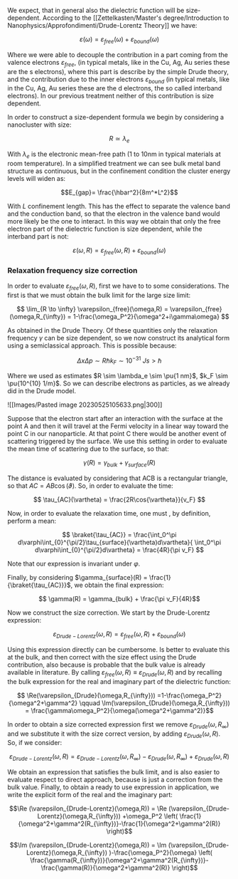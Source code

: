 We expect, that in general also the dielectric function will be size-dependent.
According to the [[Zettelkasten/Master's degree/Introduction to Nanophysics/Approfondimenti/Drude-Lorentz Theory]] we have:

$$\varepsilon(\omega)= \varepsilon_{free}(\omega) + \varepsilon_{bound}(\omega)$$

Where we were able to decouple the contribution in a part coming from the valence electrons $\varepsilon_{free}$, (in typical metals, like in the Cu, Ag, Au series these are the s electrons), where this part is describe by the simple Drude theory, and the contribution due to the inner electrons $\varepsilon_{bound}$ (in typical metals, like in the Cu, Ag, Au series these are the d electrons, the so called interband electrons).
In our previous treatment neither of this contribution is size dependent.

In order to construct a size-dependent formula we begin by considering a nanocluster with size:

$$ R \simeq \lambda_e $$

With $\lambda_e$ is the electronic mean-free path (1 to 10nm in typical materials at room temperature).
In a simplified treatment we can see bulk metal band structure as continuous, but in the confinement condition the cluster energy levels will widen as:

$$E_{gap​}= \frac{\hbar^2}{8m^*L^2}​$$

With $L$ confinement length. This has the effect to separate the valence band and the conduction band, so that the electron in the valence band would more likely be the one to interact.
In this way we obtain that only the free electron part of the dielectric function is size dependent, while the interband part is not:

$$ \varepsilon(\omega,R)= \varepsilon_{free}(\omega,R) + \varepsilon_{bound}(\omega) $$

### Relaxation frequency size correction

In order to evaluate $\varepsilon_{free}(\omega,R)$, first we have to to some considerations. The first is that we must obtain the bulk limit for the large size limit:

$$ \lim_{R \to \infty} \varepsilon_{free}(\omega,R) = \varepsilon_{free}(\omega,R_{\infty}) =  1-\frac{\omega_P^2}{\omega^2+i\gamma\omega}  $$

As obtained in the Drude Theory. Of these quantities only the relaxation frequency $\gamma$ can be size dependent, so we now construct its analytical form using a semiclassical approach.
This is possible because:

$$ \Delta x \Delta p \sim R\hbar k_F \sim 10^{-31}\ Js > \hbar $$

Where we used as estimates $R \sim \lambda_e \sim \pu{1 nm}$, $k_F \sim \pu{10^{10}  1/m}$. So we can describe electrons as particles, as we already did in the Drude model.

![[Images/Pasted image 20230525105633.png|300]]

Suppose that the electron start after an interaction with the surface at the point A and then it will travel at the Fermi velocity in a linear way toward the point C in our nanoparticle. At that point C there would be another event of scattering triggered by the surface.
We use this setting in order to evaluate the mean time of scattering due to the surface, so that:

$$ \gamma(R) = \gamma_{bulk} + \gamma_{surface}(R) $$

The distance is evaluated by considering that ACB is a rectangular triangle, so that $AC=AB\cos(\vartheta)$.
So, in order to evaluate the time:

$$ \tau_{AC}(\vartheta) = \frac{2R\cos{\vartheta}}{v_F} $$

Now, in order to evaluate the relaxation time, one must , by definition, perform a mean:

$$ \braket{\tau_{AC}}  = \frac{\int_0^\pi d\varphi\int_{0}^{\pi/2}\tau_{surface}(\vartheta)d\vartheta}{ \int_0^\pi d\varphi\int_{0}^{\pi/2}d\vartheta} = \frac{4R}{\pi v_F} $$

Note that our expression is invariant under $\varphi$.

Finally, by considering $\gamma_{surface}(R) = \frac{1}{\braket{\tau_{AC}}}$, we obtain the final expression:

$$ \gamma(R) = \gamma_{bulk} + \frac{\pi v_F}{4R}$$

Now we construct the size correction.
We start by the Drude-Lorentz expression:

$$ \varepsilon_{Drude-Lorentz}(\omega,R)= \varepsilon_{free}(\omega,R) + \varepsilon_{bound}(\omega) $$

Using this expression directly can be cumbersome. Is better to evaluate this at the bulk, and then correct with the size effect using the Drude contribution, also because is probable that the bulk value is already available in literature.
By calling $\varepsilon_{free}(\omega,R)\equiv\varepsilon_{Drude}(\omega,R)$ and by recalling the bulk expression for the real and imaginary part of the dielectric function:

$$ \Re(\varepsilon_{Drude}(\omega,R_{\infty}))  =1-\frac{\omega_P^2}{\omega^2+\gamma^2}  \qquad \Im(\varepsilon_{Drude}(\omega,R_{\infty})) =  \frac{\gamma\omega_P^2}{\omega(\omega^2+\gamma^2)}$$

In order to obtain a size corrected expression first we remove $\varepsilon_{Drude}(\omega,R_{\infty})$ and we substitute it with the size correct version, by adding $\varepsilon_{Drude}(\omega,R)$.
So, if we consider:

$$\varepsilon_{Drude-Lorentz}(\omega,R) = \varepsilon_{Drude-Lorentz}(\omega,R_{\infty}) -\varepsilon_{Drude}(\omega,R_{\infty})+\varepsilon_{Drude}(\omega,R)$$

We obtain an expression that satisfies the bulk limit, and is also easier to evaluate respect to direct approach, because is just a correction from the bulk value.
Finally, to obtain a ready to use expression in application, we write the explicit form of the real and the imaginary part:

$$\Re (\varepsilon_{Drude-Lorentz}(\omega,R)) = \Re (\varepsilon_{Drude-Lorentz}(\omega,R_{\infty})) +\omega_P^2 \left( \frac{1}{\omega^2+\gamma^2(R_{\infty})}-\frac{1}{\omega^2+\gamma^2(R)}  \right)$$

$$\Im (\varepsilon_{Drude-Lorentz}(\omega,R)) = \Im (\varepsilon_{Drude-Lorentz}(\omega,R_{\infty}) )-\frac{\omega_P^2}{\omega} \left( \frac{\gamma(R_{\infty})}{\omega^2+\gamma^2(R_{\infty})}-\frac{\gamma(R)}{\omega^2+\gamma^2(R)}  \right)$$
